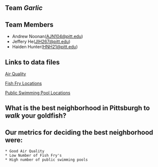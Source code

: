 ## Team *Garlic*
## Team Members
* Andrew Noonan(AJN104@pitt.edu)
* Jeffery He(JIH267@pitt.edu)
* Haiden Hunter(HNH21@pitt.edu)


## Links to data files
[Air Quality](https://data.wprdc.org/dataset/allegheny-county-air-quality/resource/4ab1e23f-3262-4bd3-adbf-f72f0119108b)

[Fish Fry Locations](https://data.wprdc.org/dataset/pittsburgh-fish-fry-map/resource/511a29f6-3217-4f61-a9ba-b3b5b35ab5fb)

[Public Swimming Pool Locations](https://data.wprdc.org/dataset/allegheny-county-public-swimming-pool-hot-tub-and-spa-inspections)

## What is the best neighborhood in Pittsburgh to *walk* your goldfish?
## Our metrics for deciding the best neighborhood were:
	* Good Air Quality
	* Low Number of Fish Fry's
	* High number of public swimming pools
	

